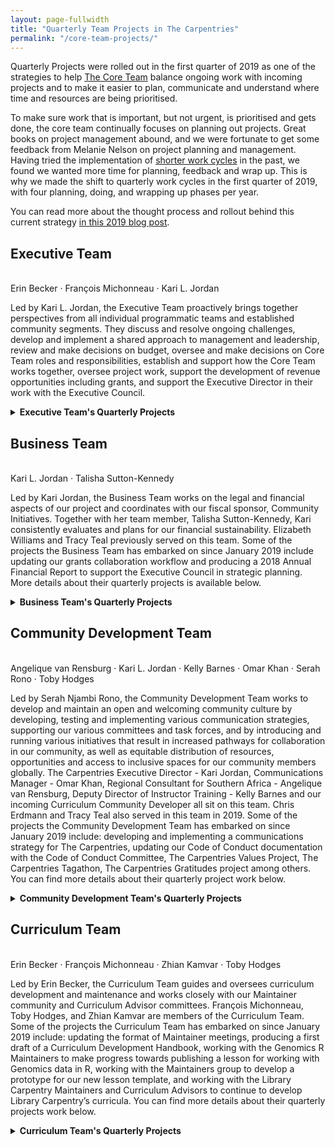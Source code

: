 ```yaml
---
layout: page-fullwidth
title: "Quarterly Team Projects in The Carpentries"
permalink: "/core-team-projects/"
---
```


Quarterly Projects were rolled out in the first quarter of 2019 as one of the strategies to help [The Core Team](ttps://carpentries.org/team) balance ongoing work with incoming projects and to make it easier to   plan, communicate and understand where time and resources are being prioritised.

To make sure work that is important, but not urgent, is prioritised and gets done, the core team continually focuses on planning out projects. Great books on project management abound, and we were fortunate to get some feedback from Melanie Nelson on project planning and management. Having tried the implementation of [shorter work cycles](https://datacarpentry.org/blog/2017/02/prometheus) in the past, we found we wanted more time for planning, feedback and wrap up. This is why we made the shift to quarterly work cycles in the first quarter of 2019, with four planning, doing, and wrapping up phases per year.

You can read more about the thought process and rollout behind this current strategy [in this 2019 blog post](https://carpentries.org/blog/2019/02/projects-teams-job-plans/).

## Executive Team
<br/> Erin Becker · François Michonneau · Kari L. Jordan

Led by Kari L. Jordan, the Executive Team proactively brings together perspectives from all individual programmatic teams and established community segments. They discuss and resolve ongoing challenges, develop and implement a shared approach to management and leadership, review and make decisions on budget, oversee and make decisions on Core Team roles and responsibilities, establish and support how the Core Team works together, oversee project work, support the development of revenue opportunities including grants, and support the Executive Director in their work with the Executive Council.

<details>
<summary>
<strong>Executive Team's Quarterly Projects</strong>
</summary>

<details>
<summary>
<strong>October - December (Q4) 2020</strong>
</summary>
Erin Becker · François Michonneau · Kari L. Jordan

#### New Core Team Member Recruitment
In Q4 2020, The Carpentries Executive Team oversaw the recruitment of [two new members of our Core Team](https://carpentries.org/blog/2020/10/job-openings/), as well as three short-term positions. We hope to be able to announce new team members to the community near the end of Q1 2021.

This quarter, the Executive Team has also helped to coordinate a cross-team effort to solidify our support of online workshops and integrate online offerings into all of our workflows and structures. You can read [ about this project in this blog post from December 14, 2020](https://carpentries.org/blog/2020/12/Carpentries-Online-Workshops/).
</details>

<details>
<summary>
<strong>January - March (Q1) 2020</strong>
</summary>
Erin Becker · François Michonneau · Kari L. Jordan

#### Learner Survey Infographics

We collect information from our learners via the pre and post workshop survey. Additionally, we collected long-term impact survey responses in Q4 of 2020. We’ve released several reports using this data, however this year we will only create infographics with the data. This is because the results of our reports often say the same thing. In the future we may write a more comprehensive impact paper, but infographics that our team and community can use will be sufficient for this quarter.

#### The Carpentries Annual Report, 2019

In late 2018, [we released our first Annual Report (for 2018)](https://carpentries.org/blog/2018/10/annual-report/). This report has served as a valuable resource for communicating with both existing community members, as well as potential funders, Members, and others who we want to establish a relationship with. In Q1 2020, will develop 2019's annual report that both communicates updated metrics for our programs and financials, and also showcases the strengths of our organisation and how it has grown over the past year.

</details>

<details>
<summary>
<strong>October - December (Q4) 2019</strong>
</summary>
Erin Becker · Elizabeth Williams · Kari L. Jordan · Tracy Teal

#### Planning for Implementing CoCc Task Force Recommendations

A task force met four times during August and September 2019 to make recommendations to help respond to incidents that happen outside the existing mandate of the Carpentries Code of Conduct Committee. [These recommendations were released on 2019-09](https://carpentries.org/blog/2019/09/cocc-taskforce-summary-recommendations/). This quarter we will develop a roadmap that can be used to implement the task force’s recommendations.
</details>

<details>
<summary>
<strong>July - September (Q3) 2019</strong>
</summary>
Erin Becker · Elizabeth Williams · Kari L. Jordan · Tracy Teal

#### Recommendations for incidents outside the mandate of The Carpentries Code of Conduct committee

With a growing community and an increasing number of Carpentries spaces (online and in-person), The Carpentries is encountering cases where a response to incidents either in or outside of Carpentries spaces may be appropriate, but are outside our formal guidelines and processes. Our Code of Conduct (CoC) and Code of Conduct Committee are now quite mature and in operation for incidents that fall within its mandate. There is less clarity when there are incidents outside the Code of Conduct committee’s current purview, including incidents that may have occurred outside of Carpentries spaces, incidents that happen within Carpentries spaces that are either not reported or are not yet incidents, or where people would like to share information or get feedback, rather than formally report an incident. These incidents may impact the ability of members to feel safe working in our community. We want to respond to these events in a timely manner and in a consistent way that balances transparency, confidentiality and legal considerations.
</details>

<details>
<summary>
<strong>April - June (Q2) 2019</strong>
</summary>
Erin Becker · Elizabeth Williams · Kari L. Jordan · Tracy Teal

#### Equity, Inclusion, and Accessibility Roadmap

We currently employ a reactive approach to issues around equity, inclusion, and accessibility. Each process and program we as a team own - from how we collect information to how we support micro-communities - should include elements of a strategic plan that ensures we are advocating for community:

**Equity**: The creation of opportunities for equal access to and participation in programs that are capable of closing participation gaps in our community. <br/>
**Inclusion**: The active, intentional, and ongoing engagement of diverse people and communities that increases awareness, content knowledge, and empathic understanding of the ways we interact within (and change) our community.<br/>
**Accessibility**: Program/process design and implementation that offers multiple avenues for access and participation.

This project is being scoped to develop a strategic plan that will include our:
- **Strategy**: Scoping the larger vision for why we are doing this work.
- **Plan**: List of steps to accomplish the goals of our strategy.
</details>

<details>
<summary>
<strong>January - March (Q1) 2019</strong>
</summary>
Erin Becker · Elizabeth Williams · Kari L. Jordan · Tracy Teal

#### Develop a System to Evaluate and Measure Project/Program Outcomes

Each staff team project will need sign-off from the Assessment and Equity and Inclusion Lead (Kari). We currently do not have a system to define what assessment/E&I looks like across projects and programmatic outcomes. The purpose of this project is to develop such a system in the form of a rubric and/or checklist.
</details>

</details>

## Business Team
<br/> Kari L. Jordan · Talisha Sutton-Kennedy

Led by Kari Jordan, the Business Team works on the legal and financial aspects of our project and coordinates with our fiscal sponsor, Community Initiatives. Together with her team member, Talisha Sutton-Kennedy, Kari consistently evaluates and plans for our financial sustainability. Elizabeth Williams and Tracy Teal previously served on this team. Some of the projects the Business Team has embarked on since January 2019 include updating our grants collaboration workflow and producing a 2018 Annual Financial Report to support the Executive Council in strategic planning. More details about their quarterly projects is available below.

<details>
<summary>
<strong>Business Team's Quarterly Projects</strong>
</summary>

<details>
<summary>
<strong>July - September (Q3) 2020 & October - December (Q4) 2020</strong>
</summary>
Kari L. Jordan · Talisha Sutton-Kennedy · Omar Khan

#### Capacity Building
Throughout Q2 and Q3 2020, The Business Team has been working with the Executive Council on Capacity Building. This work is driven by Goal 5 of The Carpentries Strategic Plan: Strengthen organisational structure and capacity to be strategic and responsive. In alignment with Goal 5,  the goal of the Capacity Building project was to pursue grant opportunities and explore ways to manage and diversify our revenue streams, including pursuing corporate sponsorships, that are aligned with our values and priorities.

We began by exploring the revenue applications of The Carpentries current assets and organisational strengths. We researched fundraising strategies and took advantage of fundraising training opportunities offered to Chan Zuckerberg Initiative (CZI) grantees. The information from these initiatives was used to support the development of a fundraising plan. As part of this project, we worked very closely with our Communications Manager, Omar Khan, who led the development of The Carpentries Philanthropy. A newly launched mailing list for members of our community who are interested in learning more about how they can help support our mission of building global capacity in essential data and computational skills and broaden The Carpentries’ impact on the world around us. For more information, please view the blog post: [Announcing The Carpentries Philanthropy: A New Way to Get Involved with The Carpentries (2020-10-01)](https://carpentries.org/blog/2020/10/introducing-the-carpentries-philanthropy/)

Our work in this project demonstrated the importance of fundraising through donation campaigns for non-profit organisations. Therefore as outlined in the fundraising plan, we began planning a donation campaign. On 2020-11-09, the blog post [A Call to Action: Donate to The Carpentries](https://carpentries.org/blog/2020/11/a-call-to-action-donate-to-the-carpentries/) went out to announce and launch our first donation campaign.
</details>

<details>
<summary>
<strong>April - June (Q2) 2020</strong>
</summary>
Kari L. Jordan · Talisha Sutton-Kennedy

#### Online Workshops Pricing Model

In Q2 2020, The Business Team was tasked with determining whether the pricing model for online workshops would differ from in-person workshops. To do this, we researched the costs of licensing expansions of existing tools. We reviewed the subscription services that we use for any tools required to host workshops. Those tools include Zoom, Calendly, and HelpScout. We looked at what our current plans include in terms of users and what it would cost to upgrade plans should we need to for online workshops. We were able to apply for several non-profit discounts and remove users who were not using the services in their work. Because of that, we did not need to increase the price for subscriptions for our services, and therefore did not need to increase the price for workshops taught online.

</details>

<details>
<summary>
<strong>January - March (Q1) 2020</strong>
</summary>
Kari L. Jordan · Talisha Sutton-Kennedy

#### 2019 Financial Report

December 2019 marked the end of our 2019 fiscal year, the launch of a new strategic plan and transitions within both our Executive Council and Executive Team. Our annual financial report will outline the financial trends over the last year, our financial status at the end of the year, and provide an outlook going into 2020. Through this report, we hope to provide The Carpentries leadership (EC & Executive Team) the resources to make informed strategic financial decisions to support The Carpentries’ programs and to allow the broader community easy access to more detailed financial information.

</details>

<details>
<summary>
<strong>October - December (Q4) 2019</strong>
</summary>
Elizabeth Williams · Tracy Teal

#### Grants to Support Program Development and Scaling

In November 2019, [we announced](https://carpentries.org/blog/2019/11/czi-moore-grant/) that we have been awarded USD $2.65 million from Gordon and Betty Moore Foundation and Chan Zuckerberg Initiative to support our work over the next three years. This funding will support the growth of our Instructor Training program and Trainer Training programs, enable the creation of a platform for community members to share high-quality, peer-reviewed lesson materials (Carpentries Lab), move forward on our [Equity, Inclusion, and Accessibility Roadmap](https://carpentries.org/files/assessment/equity_inclusion_accessibility_roadmap.pdf), more systematically support local community growth and leadership, and much more! For more information about the work these grants are supporting, see [our announcement](https://carpentries.org/blog/2019/11/czi-moore-grant/). Also check out our [Supporters page](https://carpentries.org/supporters/) for more details on funding sources.

#### Growing our Core Team

At the end of Q3 2019, we bid [a bittersweet farewell to Chris Erdmann](https://carpentries.org/blog/2019/09/thank-you-all/) as he moved on from his role as Library Carpentry Community & Development Director. This quarter, we [brought on-board Angelique van Rensburg](https://carpentries.org/blog/2019/11/introducing-angelique/) as Regional Consultant for Southern Africa and [announced four new open positions](https://carpentries.org/blog/2019/11/job-opportunities-with-the-carpentries) with our team. We also announced that our Executive Director, Tracy Teal, [will be moving on from her position](https://carpentries.org/blog/2019/12/executive-director-transition) in January. We are grateful for Tracy’s transformative leadership and for Chris’s contributions to building the Library Carpentry community. In the new year, we look forward to finding our five new Core Team members. Will you be one of them?

#### Preparing to Report on our Programs

In 2018, [we released our first annual report](https://carpentries.org/blog/2018/10/annual-report/) as The Carpentries. We have also [released reports](https://carpentries.org/assessment/) on our [programmatic statistics](https://doi.org/10.5281/zenodo.2325620), and our impact on learners, both [immediately after workshops](https://doi.org/10.5281/zenodo.1043533) and [longer-term](https://doi.org/10.5281/zenodo.1039944). We also shared a high-level overview of our financials in [this blog post](https://carpentries.org/blog/2019/05/carpentries-financial-updates/). It is important to us as an organisation, and in line with [our community value](https://carpentries.org/blog/2019/11/carpentries-values/) of “Acting Openly”, to systematise our reporting process and make this information routinely available to the community in ways that are accessible and actionable. This quarter, we began to organise and clean our data to prepare for a Q1 2020 release of our 2019 Annual Report and financial report, as well as a report on our Instructor Training program, and a set of infographics around our impact on learners at our workshops. Watch our blog and [@thecarpentries](https://twitter.com/thecarpentries) on Twitter for announcements as these reports are released!

</details>

<details>
<summary>
<strong>July - September (Q3) 2019</strong>
</summary>
Elizabeth Williams · Tracy Teal

#### Financial Report, Budget Development and Tracking

In Q2, we generated a [Financial Report for fiscal year 2018](https://carpentries.org/blog/2019/05/carpentries-financial-updates/). This report presents an overview of our income and expenses and serves as a resource to support our long-term financial sustainability. In order to sustain the financial health of The Carpentries as we grow and diversify, we have developed a quarterly budget creation and tracking system. This will allow us, as a community, to consider the financial impact of strategic decisions as we think about priorities and activities.

In Q3 the Business Team has continued this work in cooperation with the Carpentries Executive Council Treasurer, Raniere Silva. We have created a Quarterly Budget format and workflow and will be working on integrating this into a Yearly Budget format and workflow for 2020.
</details>

<details>
<summary>
<strong>April - June (Q2) 2019</strong>
</summary>
Elizabeth Williams · Tracy Teal

  This quarter (Q2 2019), the Business team focused on tracking and reporting our financial status and diversifying our income sources. In Q1 2019, we started organising and analysing the financial data we have for the year 2018, and we have now presented it as a report to the Executive Council, to give them a clear idea of our current financial trends and help them to make informed strategic decisions. Similarly, we will be developing a workflow to generate and track quarterly and yearly budgets. As our community grows and diversifies, so must our business practices, and developing a system for monitoring income and expenses will help us sustain financial health.

  Based on information from 2018 on the growth of our activities, we will also be exploring individual donations and sponsorships as additional models for financial support. We currently have a donation button on our website, leading to a donation page that has been out of date and lacking in engagement. This page will be updated, so that donors have a clear understanding of the impact their donation will have. A Sponsorship Model Task Force will be assembled to explore a model for sponsorship with the community. We see a sponsorship model that invites sponsors to share the vision of our organisation as having potential for stable funding and partnerships.

#### Donate Button

As we work to diversify our revenue sources, we have made it easier for individuals to contribute financially to The Carpentries by updated the aesthetics and information on [donations page](https://carpentries.wedid.it/). Our websites and lesson pages experience high traffic volumes (the Data Carpentry R Ecology lesson receives more than 15,000 unique visitors per month!), so we wanted to offer those users an opportunity to donate to support our work by making the system easier to use and giving donors a clear idea of what their donations will serve.

#### Sponsorship Model Task Force

In Q2, we assembled a [Sponsorship Model Task Force](https://carpentries.org/blog/2019/07/sponsorship-programme/) to explore a model for sponsorship with the community. We see high potential for stable funding and partnership-building by developing a sponsorship model that invites mission-aligned organizations to share and support the vision of our organisation. This task force has begun to meet and outline work for piloting a sponsorship model in time for CarpentryCon 2020.

</details>

<details>
<summary>
<strong>January - March (Q1) 2019</strong>
</summary>
Elizabeth Williams · Tracy Teal

In Q1 2019, the business Team worked on updating our grants collaboration workflow and producing a 2018 Annual Financial Report to support the [Executive Council](https://carpentries.org/governance/) in strategic planning.
</details>

</details>

## Community Development Team
<br>Angelique van Rensburg · Kari L. Jordan · Kelly Barnes · Omar Khan · Serah Rono · Toby Hodges

Led by Serah Njambi Rono, the Community Development Team works to develop and maintain an open and welcoming community culture by developing, testing and implementing various communication strategies, supporting our various committees and task forces, and by introducing and running various initiatives that result in increased pathways for collaboration in our community, as well as equitable  distribution of resources, opportunities and access to inclusive spaces for our community members globally. The Carpentries Executive Director - Kari Jordan, Communications Manager - Omar Khan, Regional Consultant for Southern Africa - Angelique van Rensburg, Deputy Director of Instructor Training - Kelly Barnes and our incoming Curriculum Community Developer all sit on this team. Chris Erdmann and Tracy Teal also served in this team in 2019. Some of the projects the Community Development Team has embarked on since January 2019 include:
developing and implementing a communications strategy for The Carpentries, updating our Code of Conduct documentation with the Code of Conduct Committee, The Carpentries Values Project, The Carpentries Tagathon, The Carpentries Gratitudes project among others. You can find more details about their quarterly project work below.

<details>
<summary>
<strong>Community Development Team's Quarterly Projects</strong>
</summary>

<details>
<summary>
<strong>October - December (Q4) 2020</strong>
</summary>

Angelique van Rensburg · Kelly Barnes · Omar Khan · Serah Rono · Toby Hodges

In Q4, the Community Development Team
- worked with Toby Hodges and Zhian Kamvar to prepare a video presentation aimed at introducing SORSE community members to The Carpentries. [You can watch the video here](https://youtu.be/ANxr38dx9rw).
- [prepared a ten minute presentation](https://youtu.be/SwGgs56POh4) for [Open Education 2020](https://openeducationconference.org/) about The Carpentries Instructor Training Program
- published [Community Facilitators Program content around Feedback Facilitation](https://carpentries.github.io/community-facilitators-program/02-0-feedback-facilitation/index.html) publicly on GitHub, onboarded and [formally introduced our first cohort of Community Facilitators in The Carpentries focusing on feedback facilitation](https://carpentries.org/blog/2020/11/introducing-carpentries-feedback-facilitators/)
- updated our community communications guides to include [guidelines and best practices for sharing job posts](https://docs.carpentries.org/topic_folders/communications/guides/share-opportunities.html) in The Carpentries, and took on Jez Cope's suggestion and created an [opportunities mailing list on TopicBox](https://carpentries.topicbox.com/groups/opportunities).
- supported the Instructor Development Committee Leaders in launching and announcing the first cycle of [Carpentries Mentoring Groups for 2021](https://carpentries.org/blog/2020/11/Mentoring-2021-Cycle1/), and in holding an information session for community members that expressed interest in the Mentoring groups
- continued work on the semi-permanent Online Workshops Pilot, and organised a [blog post centred around communicating the core team's work](https://carpentries.org/blog/2020/12/Carpentries-Online-Workshops/) involving the Online Workshops Pilot.

</details>

<details>
<summary>
<strong>July - September (Q3) 2020</strong>
</summary>

Angelique van Rensburg · Kari L. Jordan · Kelly Barnes · Omar Khan · Serah Rono · Toby Hodges

In Q3, the Community Development Team
- continued to **support the online workshops pilot project** by (i)soliciting for feedback about instructor and learner experiences in online workshops, (ii)drafting, editing and publishing community posts on the subject of online workshops and [collating these community contributions in The Carpentries Handbook for ease of access](https://docs.carpentries.org/topic_folders/hosts_instructors/resources_for_online_workshops.html), and (iii)presenting prominently occurring questions and tips for addition to our formal Carpentries recommendations around running online workshops. We also spent time engaging our community [on the question of accessibility of Carpentries resources and tools to community members in different settings around the world](https://github.com/carpentries/conversations/issues/26).
- worked with the [Task Force](https://2020.carpentrycon.org/task-force) and community members to facilitate sessions at [CarpentryCon 2020](https://2020.carpentrycon.org/), ensure smooth running of the five-week virtual event, oversaw the creation and maintenance of the conference website, and kept the [event playlist on YouTube](https://youtube.com/playlist?list=PLXLapl_LKb4fx-t_4MBSPiefTraj5KdJ8) updated with session recordings.
- worked with Lou Woodley from [CSCCE.org](https://cscce.org/) to write the first module of the Community Facilitators module around Feedback Facilitation, [introduced the program to our global community](https://carpentries.org/blog/2020/09/introducing-community-facilitators-program/) and [put out a call for community members to apply to participate in the pilot feedback facilitation cohort](https://carpentries.org/blog/2020/09/apply-feedback-facilitators-cohort/).
- [reopened our Instructor Development Committee Leadership program](https://carpentries.org/blog/2020/08/IDC-leadership-call-for-applicants/) after a six month hiatus in the early days of the pandemic, and invited community members to apply to serve in the 2020-2021 cohort of IDC Leaders. We were able to onboard seven IDC Leaders in Q3 and [you can read more about the IDC Leaders in this blog post](https://carpentries.org/blog/2020/09/announcing-2020-idc-leaders/).
</details>

<details>
<summary>
<strong>April - June (Q2) 2020</strong>
</summary>


#### Online Workshops Pilot Project work

In Q2 2020, the Community Development Team collaborated with other Carpentries teams on the Online Workshops Pilot project. Our mandate on this project was to:
- [Identify ways community members can be supported through a tough period](https://carpentries.org/blog/2020/04/community-support/), and communicate extensively about this
- [Create a central page on the website](https://carpentries.org/online-workshop-recommendations/) to share The Carpentries official recommendations around online workshops
- [Create a central resource in our Handbook](https://docs.carpentries.org/topic_folders/hosts_instructors/resources_for_online_workshops.html) to collate all community-contributed resources relevant for teaching and learning in online workshops
support community members in drafting and publishing blog posts about online workshops
- Triage community questions and suggestions for the attention and action of the rest of our team
- Organise [Themed Discussions to facilitate brainstorming and knowledge sharing](https://youtu.be/Ml1AGYD0x1o) on matters relevant to online workshops
- [Facilitating sessions at CarpentryCon](https://2020.carpentrycon.org/schedule/#session-56) to enable instructors to share their experiences from teaching online
- Find opportunities for Carpentries Core Team and community members to present and share strategies for teaching online
- Define [facilitation roles necessary for successful convening in online spaces](https://carpentryconnect.org/online/#DefiningVolunteerRoles) and design guides for them. These are part of the [CarpentryConnect Planning Kit](https://carpentryconnect.org), a resource designed to guide community members as they organise local and regional Carpentries events, whether online or in-person. Herein you will find checklists to work with, recommendations for best practices and resources on event planning for further reading.

#### Community Facilitators Program

Developing the Roadmap for this project was the first of multiple phases toward the creation and launch of the Community Facilitators Program in The Carpentries, and you can read about this at length [under this issue](https://github.com/carpentries/strategic-plan/issues/14). In Q2 2020, we were able to
- Identify all modules that will constitute the curriculum developed to support community facilitators
- Develop a dependency map to show how the Community Facilitators Program supports existing initiatives in The Carpentries community and to help introduce the Community Facilitators Program to our community to create a shared understanding and help recruit community members to future cohorts of the program
- Identify learning objectives for the first module of the Community Facilitators Program
- Identify the first module of the Community facilitators Program to develop
- Determine team composition & roles in the development of curriculum to train Community Facilitators, including licensing and branding
- Create a Community Facilitators lifecycle summary to guide communication about, onboarding to, and offboarding from the Community Facilitator program

More information about this will be available on The Carpentries blog in the next few weeks.

#### CarpentryCon @ Home Planning

We worked with Sher! Hurt and the [CarpentryCon @ Home Task Force](https://2020.carpentrycon.org/task-force/) to plan for our first ever online and seven-week community conference. Here is the [conference schedule](https://2020.carpentrycon.org/schedule/) and you can find session recordings [on our YouTube channel](http://youtube.com/thecarpentries/videos).

</details>

<details>
<summary>
<strong>January - March (Q1) 2020</strong>
</summary>

#### Developing a CarpentryConnect Planning Kit

Serah Rono

CarpentryConnects are community convenings, organised to bring together community members of The Carpentries that are in close proximity geographically for knowledge exchange, collaboration and networking. In Q1 2020, we prioritised the development of the [CarpentryConnect Planning Kit](http://carpentryconnect.org), a resource designed to guide community members as they organise local and regional Carpentries events, whether online or in-person. [This blog post](https://carpentries.org/blog/2020/04/carpentryconnect-planning-kit/) provides context for the work we did, and summarises ways community members can contribute to the resource.

#### Carpentries in Africa Community

Angelique van Rensburg

In Q1 2020, we assessed the communications platforms that were available to the [Carpentries Community in Africa](https://docs.carpentries.org/topic_folders/regional_communities/african_task_force.html#what-we-do). Two additional platforms (i.e. African Carpentries Calendar and Slack Channel) were added to align with that of the rest of Global Carpentries Community. These platforms were updated with among others, general Carpentries announcements (i.e. uniquely African topics, Carpentries Blog posts), funding and scholarship and upcoming Carpentries teaching opportunities. Three successful African Carpentry meet-up sessions were hosted in Q1, attended by Carpentry Community members, Instructors and Trainers from South Africa, Zimbabwe, Ethiopia, Kenya and Nigeria (with the odd audience from Europe and the United States).  We are currently gathering information from the African Carpentries Community on what they want an [African Carpentries Meetup 2020](https://forms.gle/qCaVejLdXiZjdxYN8) to look like.

#### Hiring and Onboarding New Communications Manager

Kari L. Jordan · Omar Khan · Serah Rono

In mid-March 2020, Omar Khan joined The Carpentries as communications manager. Read more about him and what his role in The Carpentries will entail [here](https://carpentries.org/blog/2020/03/carpentries-communications-manager/).

</details>

<details>
<summary>
<strong>October - December (Q4) 2019</strong>
</summary>
Serah Rono · Kari L. Jordan · Tracy Teal

#### The Carpentries Tagathon

In July, we systematised [our tagging system on The Carpentries blog](https://carpentries.org/posts-by-tags/) to improve the discoverability of our nearly 200 blog posts. Based on feedback from community members, in October, we extended this tagging system to the [Data Carpentry](https://datacarpentry.org/blog/), [Library Carpentry](https://librarycarpentry.org/blog/), and [Software Carpentry](https://software-carpentry.org/blog/) blogs through a [Hacktoberfest Tagathon](https://carpentries.org/blog/2019/10/carpentries-tagathon/). With fourteen years of posts on the [Software Carpentry blog](https://software-carpentry.org/blog/dates/), updating tags is a work-in-progress. We welcome your contributions to re-tagging our old posts at any time!

#### Expressing Gratitude To and From Our Community

Throughout the month of December, we are practicing [our community values](https://carpentries.org/blog/2019/11/carpentries-values/) of “Valuing All Contributions” and “Community Collaboration” through our [Gratitudes Series](https://carpentries.org/blog/2019/11/carpentries-gratitudes-series/). We extend heartfelt thanks to all of the individuals, committee and task force members, and all others who support The Carpentries mission. Read all of the messages of gratitude so far and watch the [green-stickies tag on our blog](https://carpentries.org/posts-by-tags/#blog-tag-green-stickies) for upcoming posts. If your task force or committee isn’t listed yet, and would like to add your message of gratitude, get in touch with us at [team@carpentries.org](mailto:team@carpentries.org).

#### Planning for CarpentryCon 2020

In 2018 we [held our first global Carpentries conference](https://carpentries.org/blog/2018/06/carpentry-con-report/) - CarpentryCon 2018 in Dublin, Ireland. Our community has also organised smaller, regional gatherings at [CarpentryConnect Davis](http://ivory.idyll.org/dibsi/CarpentryConWest.html), [CarpentryConnect Johannesburg](https://carpentries.org/blog/2019/01/carpentryconnect-jhb2018/) and CarpentryConnect Manchester [1](https://carpentries.org/blog/2019/07/ccmcr2019-highlights/) [2](https://carpentries.org/blog/2019/09/carpentryconnect-manchester/). The CarpentryCon Task Force is now deep in preparations for [CarpentryCon 2020 in Madison, Wisconsin, USA](https://2020.carpentrycon.org/) and preparation has already begun for CarpentryCon 2021 in South Africa. The 2020 Task Force is currently accepting applications for financial aid](https://carpentries.org/blog/2019/12/carpentrycon-financial-aid/) and [session proposals](https://carpentries.org/blog/2019/11/carpentrycon2020-proposals/). For more information and important dates, head over to the [CarpentryCon 2020 website](https://2020.carpentrycon.org/).

#### Carpentries Values

Shared values and goals have long been the starting point of communities of practice as they identify changes they want to see and start working together towards these changes. Between July and November 2019, The Carpentries Community Development Team formed a Task Force which [worked with our community](https://carpentries.org/blog/2019/09/carpentries-values-update-and-question-three/) to identify and articulate [The Carpentries Values](https://carpentries.org/values/). A long-form report detailing why and how this work was done [can be found here](https://github.com/carpentries/task-forces/blob/master/2019/articulating-the-carpentries-values/2019-11-carpentries-values-summary.md).

</details>

<details>
<summary>
<strong>July - September (Q3) 2019</strong>
</summary>
Serah Rono · Kari L. Jordan · Tracy Teal

#### Communications Strategy and Implementation Plan

As you may remember, [we developed our community communications strategy in Q1](https://carpentries.org/blog/2019/04/how-and-why-we-communicate/), an exercise that allowed us to define our goals around use of our communications platforms, outline the audiences we communicate to, and integrate inclusivity practices for all communications on The Carpentries channels. [We then started implementing it across our platforms and resources in Q2](https://carpentries.org/blog/2019/07/carpentries-comms-strategy/) and have continued with this implementation work in Q3. One of our primary goals for this year is to empower our community members to document and share their knowledge and experiences on our community blog, YouTube channel](https://www.youtube.com/thecarpentries) and other community spaces. Our [communications “how-to” guides](https://docs.carpentries.org/topic_folders/communications/guides/index.html) in our handbook are one primary tool we are currently using to achieve this, so have a read and let us know what other guides you would like The Carpentries team to make available for you.  

#### The Carpentries Values

As our community coalesces into a shared identity as “The Carpentries”, defining our core values is a priority. Our community values shape everything from the ways that we communicate, to the work that we take on, to the funding opportunities we pursue. [Feedback from our community members](https://carpentries.org/blog/2019/09/carpentries-values-update-and-question-three/) has been, and will continue to be, vital in articulating these values. We are looking forward to continuing these conversations and formulating these values with our community in Q4 and beyond. For everyone who has interacted / collaborated with members of The Carpentries community in workshops, conferences or across different initiatives, take a few minutes to answer three questions via [GitHub](https://github.com/carpentries/conversations/issues/21), [our community Discussion channel](https://carpentries.topicbox.com/groups/discuss/T9029fc4692993ab1/input-needed-help-us-articulate-the-carpentries-values) or anonymously via [this Google Form](https://forms.gle/gZmafyLVKAHBqfgc6).

</details>

<details>
<summary>
<strong>April - June (Q2) 2019</strong>
</summary>
Serah Rono · Kari L. Jordan · Tracy Teal

  In the first quarter of 2019, we assessed all of The Carpentries communications channels, requested for input from the broader Carpentries community,  and developed a communications strategy to help define [how and why we communicate as a team at The Carpentries](https://carpentries.org/blog/2019/04/how-and-why-we-communicate/). The strategy includes measures to create awareness about the work that we do, encourage participation and collaboration, and empower and edify our community. But we are also convinced that a strategy is not sufficient in and of itself. Implementation is an important subsequent step.

  While implementing the strategy is a continuous task that we hope to carve out into all aspects of our communication over time, in Q2 2019, the Community Development team is test driving the new strategy by:
  <ol style="list-style-type: lower-alpha;">
  <li>reviewing, refining and standardising content in existing community-facing resources on our website, in our Handbook, YouTube channel and other persistent sources that our community references regularly. </li>

  <li>working with other staff teams to incorporate the communications strategy into their regular and quarterly project work i.e. by identifying specific audiences that each project is geared at, we can identify channels where these communities thrive, and ways to engage them meaningfully over time</li>

  <li>being more present and active in environments our community meets and collaborates in so we can learn from you, and understand how to help initiate new collaborations, rally others to participate in ongoing ones and sustain existing ones as community needs evolve over time. For example,</li>
   <ol style="list-style-type: lower-roman;">
    <li>we hosted Community Discussions on 21-22 May (<a href ="https://youtu.be/npJcMKUKVwc">view recording</a>) and learnt so much from you on paths to consider <a href = "https://carpentries.org/blog/2019/05/equity-inclusion-accessibility-roadmap/">as we work on our Equity, Inclusion, and Accessibility Roadmap</a>. </li>

    <li>From our monthly Carpentries Instructors in Africa call, community members were really drawn to Bianca’s and Katrin’s creative ideas for teaching R workshops, and they agreed to collaborate on this informative blog post - <a href="https://carpentries.org/blog/2019/05/R-tips-and-tricks/">Tips and Tricks for Teaching R</a>. We are keen to receive more posts by the community for The Carpentries blog, and anyone interested in submitting a draft can <a href="https://forms.gle/dssvVNMqPrTQ3Ljs9">fill out this form</a> or <a href ="mailto:serah@carpentries.org">send it to Serah Rono</a> directly.</li>

    <li>we were at <a href ="https://csvconf.com">CSV Conference</a> in early May 2019 and met lots of researchers, librarians and technologists there, some of whom will be facilitating our themed community discussions, also known as Carpentries Conversations, in the coming months. Look out for that. We’re also very excited to be attending <a href ="https://www.software.ac.uk/programmes-and-events/carpentryconnect">CarpentryConnect in Manchester</a> in June 2019, and Serah Rono will co-chair the Open Source communities track at <a href ="https://www.scipy2019.scipy.org">SciPy 2019</a> in Austin, Texas in July 2019. We look forward to meeting some of our community in person at these events!</li>
   </ol>
  </ol>
</details>

<details>
<summary>
<strong>January - March (Q1) 2019</strong>
</summary>
Serah Rono · Kari L. Jordan · Tracy Teal

In Q1 2019,  the Community Development Team worked on developing a communications strategy and [updating our Code of Conduct documentation](https://github.com/carpentries/coc-guidelines-taskforce/issues) with [the Code of Conduct Committee](https://carpentries.org/coc-ctte/).  
</details>

</details>

## Curriculum Team
<br/>Erin Becker · François Michonneau · Zhian Kamvar · Toby Hodges

Led by Erin Becker, the Curriculum Team guides and oversees curriculum
development and maintenance and works closely with our Maintainer community and
Curriculum Advisor committees. François Michonneau, Toby Hodges, and Zhian
Kamvar are members of the Curriculum Team. Some of the projects the Curriculum
Team has embarked on since January 2019 include: updating the format of
Maintainer meetings, producing a first draft of a Curriculum Development
Handbook, working with the Genomics R Maintainers to make progress towards
publishing a lesson for working with Genomics data in R, working with the
Maintainers group to develop a prototype for our new lesson template, and
working with the Library Carpentry Maintainers and Curriculum Advisors to
continue to develop Library Carpentry’s curricula. You can find more details
about their quarterly projects work below.

<details>
<summary>
<strong>Curriculum Team's Quarterly Projects</strong>
</summary>

<details>
<summary>
<strong>October - December (Q3) 2020</strong>
</summary>
Erin Becker · François Michonneau · Zhian Kamvar · Toby Hodges

#### New Maintainer Community Lead and Pilot Astronomy Curriculum
In Q4, we onboarded [Daniel Chen as the new Maintainer Community Lead](https://carpentries.org/blog/2020/11/introducing-Dan-Chen-as-Maintainer-Community-Lead/), ran a first pilot for a [new Data Carpentry Astronomy curriculum](https://datacarpentry.org/astronomy-python/), and continued work on the new lesson template. We have also begun organizing pathways for community engagement around lessons in [The Carpentries Incubator](https://carpentries.org/community-lessons/). More information about those pathways will be available in Q1 2021.

</details>
<details>
<summary>
<strong>July - September (Q3) 2020</strong>
</summary>
Erin Becker · François Michonneau · Zhian Kamvar · Toby Hodges

#### Lesson Maintainers and Help Wanted Page
In Q3, the Curriculum Team worked with Community member Angela Li to wrap up onboarding and certification for [23 new Lesson Maintainers](https://carpentries.org/blog/2020/07/maintainer-welcome-2020/), polished and publicised a new [help wanted page](https://carpentries.org/help-wanted-issues/) to make it easier for contributors to find places to contribute, and started recruiting users to test elements of our [upcoming new lesson template](https://carpentries.org/blog/2020/08/lesson-template-design/).


<details>
<summary>
<strong>April - June (Q2) 2020</strong>
</summary>
Erin Becker · François Michonneau · Zhian Kamvar

#### Q2 2020 Work of the Curriculum Development Team
In Q2 2020, The Curriculum Development Team worked on projects including:
- In June-July we ran Maintainer Onboarding and brought on 23 new Maintainers to support core Carpentries lessons.
- We set up ["scaffolds"](https://carpentries.org/blog/2020/04/scaffolds/) to support learners who have difficulty installing software for online workshops
- We brought on a new part-time staff member to work on developing a Data Carpentry curriculum for Astronomers
- We wrapped up our two year grant from the Alfred P. Sloan Foundation and [published a report](https://carpentries.org/blog/2020/06/sloan-curriculum-grant-report/) detailing what we were able to accomplish with this support, and where we're going next.

</details>

<details>
<summary>
<strong>January - March (Q1) 2020</strong>
</summary>
Erin Becker · François Michonneau

#### Image Analysis Curriculum Beta Release

Data Carpentry’s Image Analysis curriculum has started piloting with Instructors who are not the original lesson authors. In Q1 2020, we hope to publish it on Zenodo, add it to our lesson page, and announce it to the community as a “BETA” lesson. Beta lessons are NOT available upon request (i.e. through the workshop request form), but are considered stable enough for experienced Instructors to teach in self-organised workshops.

</details>

<details>
<summary>
<strong>October - December (Q4) 2019</strong>
</summary>
Erin Becker · François Michonneau

#### New Data Carpentry Lessons Being Piloted

With [funding from the Alfred P. Sloan Foundation](https://datacarpentry.org/blog/2018/02/curriculum-dev-scaling), The Carpentries Curriculum Team has been working with community collaborators to develop curricula for Economics and Image Analysis. This quarter, Constantin Pape and Dominik Kutra at EMBL, Germany have updated the [Image Analysis lesson](https://datacarpentry.org/image-processing/), authored by Dr. Tessa Durham Brooks and Dr. Mark Meysenburg at Doane College, Nebraska, USA. This update was focused on converting the lesson from one Python library to another that is easier to install and has better documentation - reducing cognitive load for learners. The updated materials are being piloted at EMBL and the University of Arizona in early 2020 and are scheduled for a beta release in Q1 2020. A new curriculum for Economics, teaching [Stata](https://github.com/datacarpentry/stata-economics) and the [bash shell](https://github.com/datacarpentry/shell-economics) is currently in alpha and is targeted for a beta release in mid 2020.  

#### Maintainer Onboarding Program Coming Soon

Members of our Maintainers community are currently planning a reboot of our Maintainer Onboarding program. This program will help ensure new Maintainers are supported in learning the technical and social aspects of maintaining lessons, and will also provide support to existing Maintainers who joined the team before onboarding was available. Onboarding will first be offered to existing Maintainers, with a second round of onboarding for new Maintainers in Q2 2020. For more information, see [this discussion on the Maintainers RFC repo](https://github.com/carpentries/maintainer-RFCs/issues/8).

#### Carpentries Incubator Launch

With so many members of our community excited about creating and sharing Carpentries-style lesson, we have launched The Carpentries Incubator as a place to share Carpentries-style teaching materials at all stages of development, to collaborate on lesson development, and receive feedback from other community members. Incubator lessons are developed and supported by community members and are not officially endorsed by The Carpentries. We encourage you to [browse the Incubator lessons](https://carpentries.org/community-lessons/) for materials that meet your needs and to use these materials freely. However, we are unable to offer workshops teaching these lessons upon request. In Q1-Q2 2020, we are hiring two new Core Team members to focus on developing a CarpentriesLab platform for sharing high-quality open source curricula and creating infrastructure, documentation, and community engagement pathways for people to contribute curricula to a shared repository for dissemination and discovery.

</details>

<details>
<summary>
<strong>July - September (Q3) 2019</strong>
</summary>
Erin Becker · François Michonneau

### Curriculum Development Handbook

At the end of Q1, [we announced](https://carpentries.org/blog/2019/04/curriculum-development-handbook/) the creation of our [Curriculum Development Handbook (CDH)](https://cdh.carpentries.org). The CDH serves as a stand-alone reference manual for folks developing lessons using our [lesson template](https://github.com/carpentries/lesson-example) in line with The Carpentries community values and educational philosophy. We’ve now advanced work on this handbook to include information on [community development roles](https://cdh.carpentries.org/community-development-roles.html) and the [lesson life cycle](https://cdh.carpentries.org/the-lesson-life-cycle.html). This continues to be a work in progress and contributions as issues or pull requests on [this project’s GitHub repository](https://github.com/carpentries/curriculum-development) are very welcome! This quarter has also seen the launch of [The Carpentries Incubator](https://github.com/carpentries-incubator/proposals) as a central location for sharing open-source lesson materials and collaborating on new curricular development.

#### Genomics Curriculum Relaunch

Data Carpentry’s [Genomics workshop](https://datacarpentry.org/genomics-workshop/) teaches researchers how to manage their data, access data from popular sequencing databases, automate their analysis pipelines by writing custom Bash scripts, and compute in the cloud. Genomics is a fast-moving field, and starting in August 2017, Instructors began to advocate for updating both the data set and software used, to modernise this workshop and keep it relevant. Over a 22 month period, hundreds of Instructors, helpers, learners, Maintainers, Curriculum Advisors, and others contributed to this major curriculum update and [publication](https://carpentries.org/blog/2019/07/lesson-release/). Read our [blog post](https://carpentries.org/blog/2019/07/genomics-relaunch/) for more details and to get involved in teaching or hosting this workshop!

#### Lesson Release

Thanks to the more than 1100 of you who contributed, twenty-seven Data Carpentry, Library Carpentry and Software Carpentry lessons were [successfully released](https://carpentries.org/blog/2019/07/lesson-release/) on Zenodo this June. Publication provides contributors with a citable work product, and helps us recognise the work our community members do to keep our lessons healthy. If you don’t see yourself listed as an author for a lesson you contributed to, please let us know by contacting [team@carpentries.org](mailto: team@carpentries.org) so we can give you credit for your work.

#### Image Analysis Curriculum

With [funding from the Alfred P. Sloan Foundation](https://datacarpentry.org/blog/2018/02/curriculum-dev-scaling) and the NSF, Data Carpentry has been collaborating with Dr. Tessa Durham Brooks and Dr. Mark Meysenburg at Doane College, Nebraska, USA to develop new lessons in image processing. Drs. Durham Brooks and Meysenburg have piloted this workshop at Doane and are now working with Constantin Pape and Dominik Kutra at EMBL, Germany, to translate the materials to a different Python library, based on pilot feedback. This lesson is considered to be in alpha stage and is cannot be requested as a centrally-organised Data Carpentry workshop, but community members are encouraged to work through the material and provide [feedback on its GitHub repository](https://datacarpentry.org/image-processing/). We anticipate a beta-release and pilot workshops at multiple institutions in early 2020.

#### Economics Curriculum

In addition to the Image Analysis curriculum work discussed above, our grant from The Alfred P. Sloane foundation also focused on development of a new Data Carpentry curriculum for Economics. We have been working with Dr. Miklos Koren at Central European University to draft these lessons, and have piloted one lesson at the European Economics Association Congress in Manchester in August. If you are interested in following or being involved in development of this curriculum, please visit the associated GitHub repositories for the [Stata](https://github.com/datacarpentry/stata-economics) and [bash shell](https://github.com/datacarpentry/shell-economics) lessons.
</details>


<details>
<summary>
<strong>April - June (Q2) 2019</strong>
</summary>
Erin Becker · François Michonneau

  In the first quarter of 2019, the Curriculum Team worked with Maintainers of the [Data Analysis and Visualisation in R for Genomics lesson](https://datacarpentry.org/genomics-r-intro/) to complete an alpha version of that lesson. Jason Williams and Uwe Hillgert are hosting a pilot workshop using this lesson at the University of Arizona, along with a [BugBBQ hacky day](https://datacarpentry.org/blog/2019/05/genomics-pilot) to catalyse community work on the Genomics lessons and prepare for publication in June. Thirty-six of The Carpentries lessons are planning to be involved in the June release. Maintainers for those lessons welcome community contributions. [Read the blog post](https://carpentries.org/blog/2019/05/lesson-release/) to see how you can get involved!

  The Curriculum Team also developed an initial draft of a [Curriculum Development Handbook](https://carpentries.github.io/curriculum-development/), which is now being used by Miklos Koren of Central European University to develop a Data Carpentry curriculum for [economics researchers](https://datacarpentry.org/lessons/#economics-curriculum). This team is also working with Tessa Durham Brooks and Mark Meysenburg at Doane College, Nebraska, USA to pilot a workshop for [image analysis](https://datacarpentry.org/image-processing/).

  In late May, The Carpentries will begin spreading the word about our updated Genomics curriculum to member institutions and other groups. We are excited to offer more opportunities for Instructors to teach these lessons and will be offering a one-hour webinar starting in June, which will be recorded and offered through [our YouTube channel](https://www.youtube.com/channel/UCBOUNBBZxc4DML3F89cEvGA). If you’d like to be notified when the webinar is available, please [add your email address here](https://forms.gle/ubxK9bApRub62vUE8). We will be announcing opportunities to teach these lessons through the [Instructors TopicBox list](https://carpentries.topicbox.com/groups/instructors), so make sure you’re signed up to receive these messages! If you’re excited and want to start exploring the curriculum now, you can access all the lessons from the [Genomics workshop homepage](https://datacarpentry.org/lessons/#genomics-workshop) and can get information on how to launch your own [AWS EC2 instance](https://datacarpentry.org/genomics-workshop/AMI-setup/index.html) to explore the materials.
</details>

<details>
<summary>
<strong>January - March (Q1) 2019</strong>
</summary>
Erin Becker · François Michonneau

In Q1 2019, the Curriculum Team worked on updating the format of [Maintainer meetings](https://docs.google.com/document/d/12OvistgHUxpLg7w2p9COCopf4jRzlUZ5LLXNiOZws4Y/edit), producing a first draft of a [Curriculum Development Handbook](https://docs.google.com/document/d/19xnq3XiTwlUa5gA8YQhwgb-1_hL6jdBK18HC7Ngmh1k/edit), working with the Genomics R Maintainers to make progress towards publishing a lesson for working with [Genomics data in R](https://docs.google.com/document/d/1JU849yX1Noj0Z7pwJYBkande1DG506h-3SC06lm10LE/edit), working with the Maintainers group to develop a prototype for our [new lesson template](https://docs.google.com/document/d/1bkgXq4yHb7iq9m-FuOsMKHHJERpx6XS1wsAbpN5qEwA/edit), and working with the Library Carpentry Maintainers and Curriculum Advisors to continue to develop Library Carpentry’s curricula. Whew!
</details>

</details>

## Infrastructure Team
<br>François Michonneau · Maneesha Sane · Zhian Kamvar

Led by François Michonneau, the Infrastructure Team is behind all of the systems that keep our organisation running (including Etherpads, lesson templates, database management and more!). Maneesha Sane and Zhian Kamvar are members of the Infrastructure Team. Tracy Teal previously served in this team. Some of the projects the Infrastructure Team has embarked on since January 2019 include: organising and documenting our infrastructure systems, and migrating our surveys from SurveyMonkey to Typeform. You can find more details about their quarterly projects work below.

<details>
<summary>
<strong>Infrastructure Team's Quarterly Projects</strong>
</summary>

<details>
<summary>
<strong>July - Septmeber (Q3) & October - December (Q4) 2020</strong>
</summary>
François Michonneau · Maneesha Sane · Zhian Kamvar

#### Transitions to Online Workshops
* Continued work in support of our transition to online workshops.  This includes updates to our database that allow us to track online workshops.
* Began work to ensure all our systems are in compliance with privacy and security policies.  This includes drafting security and privacy policies and creating a risk assessment plan.  It also includes auditing our existing systems to track what levels of access individuals have on the platforms we use, and creating systems to modify account level access as appropriate.
* Planning work to create a structure to manage our membership infrastructure, allowing us to better track our work with member organizations, reporting on their activity, and supporting their growth.  These systems will be implemented in 2021.
* Training for Core Team to make best use of our technology platforms. Teaching specific skills like writing SQL queries to strengthen Core Team members capacity to access and analyze existing data.
</details>

<details>
<summary>
<strong>April - June (Q2) 2020</strong>
</summary>
François Michonneau · Maneesha Sane · Zhian Kamvar

#### Q2 2020 Work for the Infrastructure Team
In Q2 2020, The Infrastructure Team worked on the following:
* Compliance: continue to work on privacy and security policies
* Online workshops: updates to workshop template to make it easier to share information with participants
* Lesson infrastructure: planning for next version of lesson template (see blog post), improved checking automations/continuous integration for current lesson template

</details>

<details>
<summary>
<strong>January - March (Q1) 2020</strong>
</summary>
François Michonneau · Maneesha Sane

#### Automating Routine Emails for Workshops

In Q1 2020, we continued our work to ensure the robustness of our Infrastructure system, and on improving documentation around it. [We welcomed Zhian](https://carpentries.org/blog/2020/03/lesson-infrastructure-technology-developer/) as a new team member. We provided support to all the other teams for their infrastructure needs. We are putting place systems to automate emails within AMY for workshop-related tasks, and in other parts of our workflows, for instance, to automatically remind instructors to sign up for pre- and post-workshop discussions. We integrated Calendly in the scheduling of pre- and post-workshop discussions. We set up a test instance of CodiMD (the open-source version of the popular collaborative Markdown editor) at https://codimd.carpentries.org We also started to make changes to our infrastructure to respond to the COVID-19 pandemic, including setting up an instance of Discourse at https://forum.carpentries.org to provide a space for community members to exchange tips and experience for teaching our workshops online.
</details>

<details>
<summary>
<strong>October - December (Q4) 2019</strong>
</summary>
François Michonneau · Maneesha Sane

#### Workshop Surveys

In October, we [rolled out an update](https://carpentries.org/blog/2019/10/transition-to-typeform/) to our pre- and post-workshop surveys that provides a more intuitive and (hopefully) a better overall experience for both learners and Instructors. Learners can now complete the surveys more quickly, and Instructors now receive a clearer and more actionable overview of their learners’ survey responses. With this new system, we can customise the way results are presented to ensure they are maximally useful for Instructors. If you check your survey results and find yourself thinking “I would really like to see things visualised this way instead” please [get in touch](mailto:francois@carpentries.org)! We’re also seeking a community member to review the code used to generate these reports, as we prepare to open-source this code as a Shiny app. Please [contact François](mailto:francois@carpentries.org) if you’re interested. For any other questions about this new system, please contact [team@carpentries.org](mailto:team@carpentries.org).

</details>

<details>

<summary>
<strong>July - September (Q3) 2019</strong>
</summary>
François Michonneau · Maneesha Sane

#### Infrastructure Documentation and Systems

We continued improving documentation and management of our infrastructure systems. We’ve cleaned up and systematised repository access across our 50+ lesson repos, and have created Maintainer [teams in GitHub](https://help.github.com/en/articles/about-teams) to make permissions easier to keep up to date moving forward. These teams also provide opportunities for Maintainers to use GitHub’s team-based communication features.

We’ve put a system in place for management and development of AMY, our internal database. AMY is where we manage data on instructor certification, workshops, instructor training events, memberships, and more and is central to the work of many of our staff team members. By systematising how we handle bug fixes, prioritise enhancements to existing features, and implement new feature requests, we can optimise developer time and ensure this work best supports our communities needs.

#### Survey Migration to Typeform

Until recently, all of our pre- and post-workshop surveys have been hosted on SurveyMonkey. As our community grows, we have developed new needs for survey hosting and data storage. We began to investigate Typeform as an alternative survey platform in early 2019 and piloted it with a few workshops. Feedback from instructors was very positive and Typeform makes it easier to develop custom workflow with the data collected. Transitioning to Typeform was also a good opportunity to revamp how results from the pre- and post-workshop surveys are presented to instructors (see below).

#### Instructor-focused Reports from Workshop Survey Feedback

A core value of our community is continued improvement through feedback. Learners at our workshops complete pre- and post-workshop surveys. That data is used to inform [our overall assessment](https://zenodo.org/record/1325464#.XXmD4ZNKiv6) and is also made available to individual Instructors for their workshops. The format of the survey results output from SurveyMonkey, however, is not easy to interpret and act upon. Our goal is to make it easier for Instructors to review feedback from their learners and make actionable changes in their teaching (and also to know what worked well!). We’ve been working to create an Instructor-focused survey results format, which will present this information to Instructors in a clear way.  In Q3, we have developed the infrastructure needed to provide a website that will present the results of the surveys to the instructors. We plan to roll out this new system to all our workshops in Q4, and extend it to instructor training events in early 2020.

#### Lesson Program Website Template

As each our our lesson programs (Data Carpentry, Library Carpentry, and Software Carpentry) have grown, so have their websites, driven by a team of dedicated community. This growth has meant that the websites have developed inconsistent structures, often making it difficult for new and veteran community members alike to find the information they are looking for. In Q3, we began developing a standard template for all three lesson program websites, to ensure they all have the same navigation and site map, and only contain lesson program specific content.  All other content will be directed to The Carpentries website and handbook. A small group of community members has provided feedback on the redesign. In future quarters, we will be developing a remote theme based on this design. The three lesson program sites (and any new lesson program site) will connect to this theme, ensuring we maintain a consistent structure as we continue to grow.
</details>

<details>
<summary>
<strong>April - June (Q2) 2019</strong>
</summary>
François Michonneau · Maneesha Sane

  2018 was spent transitioning from the separate identities of Software Carpentry and Data Carpentry to a unified identity of “The Carpentries”, welcoming in Library Carpentry as an official lesson program, and transitioning to Community Initiatives as our fiscal sponsor.  We spent the early part of 2019 ensuring this new identity is reflected across all our platforms (front facing and back end).  This included things like updating documentation across all four websites, The Carpentries Handbook, lesson templates and other materials, and we’re continuing this work in the second quarter of 2019.  

  For Q2 our projects include updating the workshop surveys to use a more flexible and robust backend data structure, and more relevant presentation of the results for instructors. We have also heard that people are using Carpentries lessons outside our workshops, and that they are looking for ways to contribute to sustain our organisation. For instance, the Data Carpentry R Ecology lesson receives more than 15,000 unique visitors per month! We’re evaluating having an unobtrusive ‘Donate’ button on the lesson, to see if it’s a way people want to support our work.

  Each quarter, we will also be supporting all the other teams in their infrastructure, technology, and documentation  needs.  This includes ensuring documentation for new projects is up to date, and new projects are supported in evaluating and implementing new tools (web services, databases, etc.)
</details>

<details>
<summary>
<strong>January - March (Q1) 2019</strong>
</summary>
François Michonneau · Maneesha Sane

In Q1 2019, the Infrastructure Team worked on organising and documenting our infrastructure systems and on migrating our surveys from SurveyMonkey to Typeform.
</details>

</details>

## Instructor Training Team
<br> Karen Word · Kelly Barnes · Maneesha Sane · Talisha Sutton-Kennedy · Sher! Hurt

Led by Karen Word, the Instructor Training Team manages our Instructor Training and Trainer Training programs and curricula and works closely with our Trainer community. The members of the Instructor Training Team are Talisha Sutton-Kennedy, Sher! Hurt, Maneesha Sane and Kelly Barnes. Some of the projects the Instructor Training Team has embarked on since January 2019 include: a workflow for offering a-la carte Instructor Trainings outside of our membership program. You can find more details about their quarterly projects work below.

<details>
<summary>
<strong>Instructor Training Team's Quarterly Projects</strong>
</summary>

<details>
<summary>
<strong>October - December (Q4) 2020</strong>
</summary>
Karen Word · Kelly Barnes · Maneesha Sane · Talisha Sutton-Kennedy · Sher! Hurt

#### Trainer Badging and Assessment
- Trained and badged 14 new Trainers
- Provisional leadership for the Trainer community proposed a governance structure and are accepting nominations for an elected body
- Across Q3 and Q4 we have been orienting our assessment for the Instructor Training program and beyond and we look forward to putting that to work in a more developed assessment project in 2021.
</details>

<details>
<summary>
<strong>July - September (Q3) 2020</strong>
</summary>
Karen Word · Kelly Barnes · Maneesha Sane · Talisha Sutton-Kennedy · Sher! Hurt

#### Trainer Training and Bonus Modules
- Opened & reviewed Trainer Training Applications
- Launched bonus module to support certified Instructors in preparing to teach online
- Completed version 2 of Online Training Recommendations
- The Trainer community ratified an updated Trainer Agreement

<details>
<summary>
<strong>April - June (Q2) 2020</strong>
</summary>
Erin Becker · Karen Word · Sher! Hurt

#### Preparation and Implementation of Online Workshops Pilot
In Q2 2020, The Instructor Training team worked on the following items:
- Collaborating with The Carpentries Online Workshops Task Force to prepare the initial [Recommendations for Teaching Carpentries Workshops Online](https://carpentries.org/online-workshop-recommendations/)
- Developing and implementing assessment strategies to evaluate and improve the Recommendations
- Drafting a pilot 3-hour workshop for certified Instructors to support preparation to teach online
- Collaborating with the Workshop Administration Team to add a Supporting Instructor role for centrally organised workshops to ease the transition to online teaching for inexperienced Carpentries Instructors

</details>

<details>
<summary>
<strong>January - March (Q1) 2020</strong>
</summary>
Erin Becker · Karen Word · Sher! Hurt

#### Instructor Training Report

We are going to be scaling up our Instructor Training program by 30-50% in the next three years. We need to figure out what that entails, in terms of resource allocation and which parts in our process are inefficient. In Q1 2020, we started looking into trends in Instructor, trainee, and applicant diversity based on past program decisions, with a goal to develop clear preliminary benchmark(s) of quality that we can track as we make changes, among other things. Our findings will be shared in our Instructor Training report. This work is still in progress, albeit breifly halted to prioritise the piloting of online training in The Carpentries in Q2 and Q3 2020.


#### Scaling Up Instructor Training

Our Instructor Training program is growing rapidly and continued growth is expected in the coming months. To be ready for this growth, in Q1 2020, we started analysing our existing systems, identified areas where processes could be streamlined or automated, and implement these new procedures. While this work is ongoing, we managed to onboard 14 new Instructor Trainers in Q1 2020.

</details>

<details>
<summary>
<strong>October - December (Q4) 2019</strong>
</summary>
Erin Becker · Karen Word · Sher! Hurt

#### Training New Instructor Trainers

In November 2019, we [opened applications](https://carpentries.org/blog/2019/11/trainer-training-2019/) for our next round of Instructor Trainer Training. We focused on supporting current Instructor Trainers (by reserving seats for applicants where we currently have a single Trainer) and recruiting regional or institutional pioneers (by reserving seats for pairs of applicants in regions or at institutions with no existing Trainers). We also considered applications from individuals who didn’t fall into these two groups, to onboard amazing new Trainers regardless of their location. We received 43 applications, and unfortunately were only able to accept 14 applicants into this cohort. These Trainer trainees will go through a 3-month onboarding and join our existing 75 member-strong Trainer team in mid-Q2 2020. As we hire our new [Deputy Director of Instructor Training](https://carpentries.org/blog/2019/11/job-opportunities-with-the-carpentries/), we look forward to expanding our capacity for training new Trainers and bringing more of our amazing applicants onto the team! To receive notifications about future Trainer Training opportunities, contact Karen Word at [krword@carpentries.org](mailto:krword@carpentries.org).

</details>

<details>

<summary>
<strong>July - September (Q3) 2019</strong>
</summary>
Erin Becker · Karen Word · Sher! Hurt

#### Instructor Trainer Recruitment and Alumni Program

[Our Trainers](https://carpentries.org/trainers/) teach Instructor Training, lead teaching demonstrations, and support continued improvement of our Instructor Training curriculum. This community has grown from **one member** in 2012 (Greg Wilson) to nearly eighty in 2019. Community members become Trainers through our Trainer Training program, an 8-week course covering pedagogy and Carpentries practices.

We have not yet had a formal recruitment strategy for this program, leading to unbalanced geographical growth of this community. This project was initially conceived to create such a strategy, to help make Trainer recruitment more intentional and transparent. Following discussions with members of the staff Leadership and Membership Teams,  we determined that we have enough Trainers to meet our projected capacity needs and [don’t need to run another Trainer Training in this calendar year](https://carpentries.org/blog/2020/09/September-Trainer-Training-Postponement/).

However, it has become clear that the number of certified Trainers doesn’t give a full picture of our capacity. Changing careers and lives mean that the availability of our Trainer community-members to participate in training events and other community responsibilities can also change, and our program had no way to account for or embrace those changes. With feedback from the Trainer community, we have developed a Trainer Alumni Program to enable Trainers to take a planned leave of absence. With this program, we will now have a more accurate estimate of our capacity for Instructor Training, and Trainers will have a guilt-free opportunity to take a break or step down from Trainer duties. Twelve (14%) Trainers have transitioned to an Alumni role, with the remaining 76 reaffirming their commitment and availability to support Instructor Training through September 2020. We look forward to welcoming a new class of Trainers early next year. Please expect a call for applications in November 2019!

#### Teaching Demonstration Scheduling

In January, we increased the number of teaching demonstration sessions we ran to make it easier for Instructor trainees to complete their checkout. However, we found Trainer availability doesn’t follow a specific pattern, leaving many demo sessions without hosts. This placed a burden on trainees, when demos were cancelled, and also on a few highly-engaged Trainers and staff, who often hosted at the last minute. We’ve now changed the way we schedule demos, allowing Trainers to choose any time that fits their schedule (rather than from a collection of repeating time slots). This has the added benefit of distributing sessions over a wider set of times, making it easier for trainees to find a time that works for them. With this new system, Trainers have met or exceeded our 12 sessions per month goal for every month from August through October!
</details>

<details>
<summary>
<strong>April - June (Q2) 2019</strong>
</summary>
Erin Becker · Karen Word · Sher! Hurt

  In the first quarter of 2019, we addressed the fact that we had no existing workflow to handle “odd cases” of instructor training requests. While these are largely run in the context of membership, there are occasional events where our membership model does not fit well. There are also sometimes questions about whether additional seats can be added to existing in-person instructor training events. We now have a workflow to handle these occasional requests and assign charges or scholarships in each case. We still expect most events to be arranged through membership, but anyone with a request that doesn’t fit can now contact Karen to get the ball rolling. We learned a lot about the needs of our community in developing this process, and have been gratified to learn that people are pleased to have a pathway to accomplish their training goals.

  For Q2, we will be reviewing and recommending improvements to our procedures for recruiting and selecting Instructor Trainers. Our Trainer community is a powerful force in setting the tone and direction of The Carpentries as a whole -- they train our Instructors! In the past, our process for recruitment and selection has been successful in recruiting amazing and dedicated Trainers, but in the absence of explicit structure it has also been confusing and opaque. This is an entirely new project, which will take the long view on strategic planning for The Carpentries, with the aim of creating a process that is transparent, fair, equitable, and effective in recruiting trainees who are enthusiastic about our mission and empowered to carry it forward. We anticipate rolling out our next call for Instructor Trainer recruitment in September-November of 2019, so the broader community and interested applicants can look forward to learning more about our new and improved processes at that time!
</details>

<details>
<summary>
<strong>January - March (Q1) 2019</strong>
</summary>
Erin Becker · Karen Word · Sher! Hurt

In Q1 2019, the Instructor Training Team worked on producing a workflow for offering [a-la carte Instructor Trainings](https://docs.google.com/document/d/1MNkMllc22IFlc2Pau-x88azfi1sxSham9dl4XS3JNPQ/edit) outside of our membership program.  
</details>

</details>

## Membership Team
<br/>Erin Becker · François Michonneau · Karen Word · Kari L. Jordan · Serah Rono · Sher! Hurt · Angelique van Rensburg

Led by Erin Becker, the Membership Team coordinates the growing number of Carpentries Member Organisations, which build local communities and bring together all The Carpentries programs at organisations across the globe. Some of the projects the Membership Team has embarked on since January 2019 include: creating and deploying a membership survey. You can find more details about their quarterly projects work below.

<details>
<summary>
<strong>Membership Team's Quarterly Projects</strong>
</summary>

<details>
<summary>
<strong>October - December (Q4) 2020</strong>
</summary>
Erin Becker · François Michonneau · Karen Word · Kari L. Jordan · Serah Rono · Sher! Hurt · Angelique van Rensburg

#### Platinum Membership Update and New Team Member
In Q4, the Membership Team [updated our Platinum membership tier](https://carpentries.org/blog/2020/10/platinum-memberships/) to improve transparency of this customizable membership level and ensure the way we work with Platinum members is equitable across different organizations. We also reintroduced our Bronze tier as an entry-level membership for organizations who want to support The Carpentries and don't yet plan to train local Instructors. This quarter also saw the first pilot of a New Member Onboarding program - details to follow in Q1 2021!

The Membership team is also currently recruiting a new Deputy Director or Director of Partnerships to provide planning, vision, and implementation of this program and represent the needs of member organisations in strategic development.
</details>

<details>
<summary>
<strong>January - March (Q1) 2020</strong>
</summary>
Ariel Deardorff · Elizabeth Williams

#### Developing Data Savvy Librarians in California

We have identified a need for  data and computational training among academic librarians throughout California. While the goal of Library Carpentry is to provide this training, outside of a few Carpentries-heavy institutions, there is currently little awareness of The Carpentries or the training the organisation provides. Led by Ariel Deardorff, we hope to pilot new consortial models of Carpentries Membership to develop sustainable Carpentries communities throughout California that increase the state’s capacity to offer training in data and software skills to librarians through this project from Q1 2020. If successful, these models will be expanded to other kinds of library communities in a variety of institutional environments as well as to other regions outside of California. More details about this can be found [in Ariel's January 2020 blog post](https://carpentries.org/blog/2020/01/library-carpentry-announcement/).

</details>

<details>
<summary>
<strong>October - December (Q4) 2019</strong>
</summary>
Elizabeth Williams · Tracy Teal

#### Member Survey and Member Organisation Council

In October and November, [we shared our 2019 Membership Survey data](https://carpentries.org/blog/2019/10/membership-survey/) and held Member Organisation Council discussions around these survey responses. Our primary goal for this survey was to identify what could be added to and improved about Carpentries Membership to better align with the growing and diversifying needs and goals of local communities everywhere. Members identified as priorities: support in building and sustaining their local communities, increased support for Instructors and learners, pathways for curriculum development, and a more varied membership model. Our [grant funding from Gordon and Betty Moore Foundation and Chan Zuckerberg Initiative] directly supports the first three of these goals, and indirectly provides more Core Team time for expanding our membership model. We are excited to continue working with our Member Organisation Council, and community leaders, in building a robust and varied membership program to support our diverse communities.

</details>

<details>
<summary>
<strong>July - September (Q3) 2019</strong>
</summary>
Elizabeth Williams · Tracy Teal

#### Member Organisation Council Meeting and Survey

We held another set of Member Organisation Council Meetings the week of June 17th. There were five meetings that brought together folks building Carpentries communities at their organisations through memberships. The meeting included general discussion on the topic of ‘Managing the Overhead of Membership, Capacity and Community Building’ to share tips, solutions and challenges around building and sustaining local communities. We remain excited about the ability of these meetings to bring member organisation representatives from around the world together to share ideas. We were also able to share some preliminary results from our [2019 Member Organisation Survey](https://carpentries.typeform.com/to/hjtqBI) at the meetings. This survey focused on the goals different organisations have for membership and the areas of membership we could develop to help attain those goals. So far, we can see that there is enthusiasm for exploring the addition of curriculum development, community building resources, and learner support to our membership program. We would like to gather more input from member organisation representatives [through this survey](https://carpentries.typeform.com/to/hjtqBI) and are excited to discuss the results in the next Member Organisation Council meeting. With community and staff input, we can determine the additions and improvements that should be prioritised for maximum impact across Member Organisations.

</details>

<details>
<summary>
<strong>April - June (Q2) 2019</strong>
</summary>
Elizabeth Williams · Tracy Teal

  This quarter, the Membership Team is working to organise and hold our Q2 Member Organisation Council Meeting and to create and send out a Member Organisation Survey. The Member Organisation Council Meetings have been a place for representatives from Member Organisations to network, share challenges and solutions, receive updates about Carpentries activities, and voice ideas about the Membership program. In our last Council meeting at the end of 2018, members expressed interest in quarterly meetings, and we are excited to kick them off in this quarter. In the Member Organisation Survey, we will be seeking feedback on Member Organisations’ goals for membership and additions and improvements we could make to help the Membership Program better align with these goals.
</details>

<details>
<summary>
<strong>January - March (Q1) 2019</strong>
</summary>
Elizabeth Williams · Tracy Teal

In Q1 2019, the Membership Team worked on [creating and deploying a membership survey](https://docs.google.com/document/d/1sbuHbQi9wrnJSY8Nur4sAT6d9GL_MK1Z2_yNf4EjSK0/edit).
</details>

</details>

## Workshop Administration Team
<br/>Angelique van Rensburg · Maneesha Sane · SherAaron Hurt · Talisha Sutton-Kennedy

Led by SherAaron Hurt, the Workshop Team develops and implements workflows to keep our workshops running smoothly. This team also supports the work of regional workshop administrators. Angelique van Rensburg, Maneesha Sane and Talisha Sutton-Kennedy are members of the Workshop Administration Team.  Some of the projects the Workshop Team has embarked on since January 2019 include: working with the workshop administrators, they will be developing a workshop workflow automation priority list. You can find more details about their quarterly projects work below.

<details>
<summary>
<strong>Workshop Administration Team's Quarterly Projects</strong>
</summary>

<details>
<summary>
<strong>October - December (Q4) 2020</strong>
</summary>
Angelique van Rensburg · Maneesha Sane · SherAaron Hurt · Talisha Sutton-Kennedy

#### Regional Coordinator Onboarding
- Continued finalising the Automated Email project. During Q4 the WAT presented the work done so far to the RC. The RC were given a prelude to what their new workflow will consist of. This project will cut the time to process workshops coordination in half. 
- The WAT developed a workflow for onboarding new Regional Coordinators. Previously, there was no official onboarding process. During this quarter, the official onboarding presentation was developed along with the agenda and content for a 4 hour session to introduce new RC's to our workflows. 
- The WAT also updated several workflows that would help with the email automation project and the RC onboarding project. We had several outdated instructions that no longer applied to our current workflows. 
</details>

<details>
<summary>
<strong>July - September (Q3) 2020</strong>
</summary>
Angelique van Rensburg · Maneesha Sane · SherAaron Hurt · Talisha Sutton-Kennedy

#### Automated Emails
The WAT worked on Automated Emails. This has been an ongoing project to transition the Regional Coordinators to use our automated email system for their workflow. We have been testing this on US/African based workshops.  

<details>
<summary>
<strong>April - June (Q2) 2020</strong>
</summary>
Angelique van Rensburg · Maneesha Sane · SherAaron Hurt · Talisha Sutton-Kennedy

#### Workshop Administration for Online Workshops Pilot
In Q2 2020, the Workshop Administration team worked on the following items to support the Online Workshops Pilot
- Developed an FAQ page to help people navigate the differences between the types of workshops offered
- Created a Self-Organised resource section in the HandBook to help coordinate Self-Organised workshops
- Developed the Supporting Instructor Role to offer more opportunities for instructors to teach
- Updated the Centrally Organised Workshop to include Supporting Instructor
- Updated all email templates to include online verbiage

</details>

<details>
<summary>
<strong>January - March (Q1) 2020</strong>
</summary>
Angelique van Rensburg · Maneesha Sane · SherAaron Hurt · Talisha Sutton-Kennedy

#### Automating Routine Emails for Workshops

There are several tasks to be completed to successfully plan one workshop. In Q3 2019, we identified a variety of different things we can automate or streamline within AMY to improve the workshop/instructor training coordinator experience, reduce the time it takes to coordinate a workshop or instructor training event, increase reliability of information going to instructors and better collect and track data. In Q1 2020, we will work on a priority we identified in Q3 2019 - email automation for routine emails at predicted times or triggers related to workshop coordination.

#### CarpentryCon2020 Sponsorship Program Pilot

The Sponsorship Exploration Task Force (SEFT) ([link to charter](https://github.com/carpentries/task-forces/blob/master/2019/sponsorship-exploration/sponsorship-exploration-project-charter.md)) has been evaluating The Carpentries approach to Sponsorship and the CarpentryCon 2020 Budget Subcommittee has been developing a model for sponsorship for CarpentryCon 2020. While, overall the Task Force is thinking about Sponsorship for The Carpentries organisation, the Task Force has agreed that rather than starting with organisational sponsorship, we should pilot a sponsorship approach for CarpentryCon 2020. In Q1 2020, we will develop a model to be used for future CarpentryCon events.

</details>

<details>
<summary>
<strong>October - December (Q4) 2019</strong>
</summary>
Maneesha Sane · SherAaron Hurt · Talisha Sutton-Kennedy

#### Automating Routine Emails for Workshops

If you have organised a Carpentries workshop, you know that there are a *lot* of emails sent as part of this process! Until now, all of those emails have needed to be sent manually, either by the lead instructor, host, or a workshop administrator. This quarter, we have been working on adding functionality to our workshop infrastructure to make it possible to send out these emails automatically. This will reduce administrative burden, enabling us to organise more workshops, and leaving more time for answering your questions about workshops and supporting you with your individual needs. We are planning on piloting email automation with a small group of workshops in early 2020. Please get in touch if you are interested in having your workshop be a part of the pilot!

</details>

<details>

<summary>
<strong>July - September (Q3) 2019</strong>
</summary>
Maneesha Sane · SherAaron Hurt · Talisha Sutton-Kennedy

In Q2 and Q3, we have [redesigned our workshop request form!](https://carpentries.org/blog/2019/08/workshop-request-form-updates-teaser/). Our old form was unwieldy, providing a single point of input to serve at least three distinct needs:

* workshop request
* reporting self-organised workshop
* request for workshop consult and info

This meant users had to answer a number of questions that weren’t relevant to them, and also made form responses more difficult to process on the back-end. We’ve separated out these three use cases, reducing the number of questions users will see, while keeping everything centralised with [a single landing page](https://carpentries.org/request-workshop). As part of this project, we’ve also updated our [workshops page](https://carpentries.org/workshops/) and begun a pilot to track (and give our Instructors credit for!) non-standard workshops. We are very excited to have these changes go live, and are now moving on to other projects focused on improving our community’s experience around workshops.  Read more in this [blog post](https://carpentries.org/blog/2019/09/Workshop-request-forms-and-more/).

</details>

<details>
<summary>
<strong>April - June (Q2) 2019</strong>
</summary>
Maneesha Sane · SherAaron Hurt · Talisha Sutton-Kennedy

  In the first quarter of 2019, the Workshop Administration team, including the [Regional Coordinators](https://carpentries.org/regionalcoordinators/), developed a [list](https://docs.google.com/spreadsheets/d/1e62jof6IgIu6Y-2sz2jZmb_ayLJVOU_UxihEiKZOnSs/edit#gid=0) of all of the tasks that they would like to have automated. We feel strongly about the need for continued human interaction with the community, so our list also includes tasks that should not be automated. In addition to creating the list, we ranked our ideas in order of priority. We then worked with the Infrastructure team to review these two lists and decided on items to be automated in Q2.

  In Q2, the Workshop Administration team will work with the Infrastructure, Membership and Community Development teams to update the Workshop Request Form. Currently, the [single form](https://amy.carpentries.org/forms/workshop/) is used to notify us of centrally-organised workshops, self-organised workshops and inquiries. To ensure that The Carpentries Staff captures the information needed and the Requester/Informer fills out only the necessary fields, we will recreate the one form and divide it into 3 forms:
      <ol style="list-style-type: lower-alpha;">
        <li>Workshop Request Form, </li>
        <li>Workshop Inquiry Form and </li>
        <li>Self-Organised Workshops Registration Form. </li>
      </ol>
  This project will impact and help our community and Member organisations as well as others interested in running Carpentries workshops.

  The Workshop Administration Team is working on updating the process for how workshops are requested and reported. We want to make communicating with us about upcoming workshops (planned or desired) easier and efficient. Please stay tuned for more information about the progress of this update!
</details>

<details>
<summary>
<strong>January - March (Q1) 2019</strong>
</summary>
Maneesha Sane · SherAaron Hurt · Talisha Sutton-Kennedy

In Q1 2019, working with the workshop administrators, the Workshop Administration team worked on developing a [workshop workflow automation priority list](https://docs.google.com/document/d/1Q-7y7X28U16JBoBPMnJtU271poK0s0n5Pz0tcV2v5Qc/edit)
</details>

</details>
